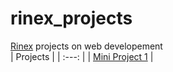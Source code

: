 # rinex_projects
[Rinex](https://rinex-s-school.thinkific.com) projects on web developement  
| Projects | 
| :---: | 
| [Mini Project 1](Mini_project_1/index.html) |
